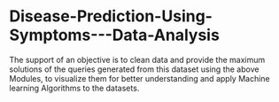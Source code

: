 # Disease-Prediction-Using-Symptoms---Data-Analysis
The support of an objective is to clean data and provide the maximum solutions of the queries generated from this dataset using the above Modules, 
to visualize them for better understanding and apply Machine learning Algorithms to the datasets.
